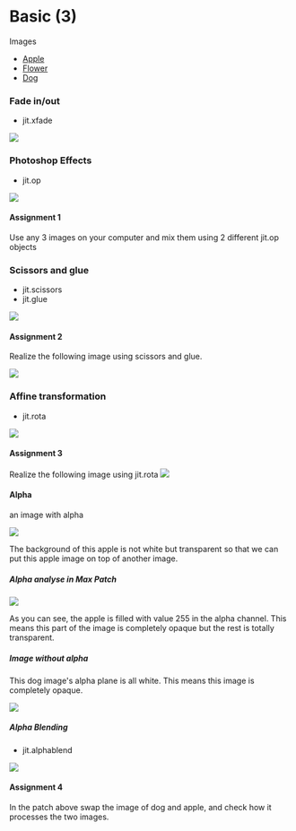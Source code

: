 # Basic (3)

Images
- [Apple](K3/apple.png)
- [Flower](K3/flower.jpg)
- [Dog](K3/dog.jpg)


### Fade in/out

- jit.xfade

![](K3/14.png)

### Photoshop Effects

- jit.op

![](K3/15.png)

#### Assignment 1
Use any 3 images on your computer and mix them using 2 different jit.op objects

### Scissors and glue

- jit.scissors
- jit.glue

![](K3/16.png)

#### Assignment 2
Realize the following image using scissors and glue.

![](K3/a2.png)


### Affine transformation

- jit.rota

![](K3/16_affine.png)

#### Assignment 3

Realize the following image using jit.rota
![](K3/a3.png)



#### Alpha

an image with alpha

![](K3/apple.png)

The background of this apple is not white but transparent so that we can put this apple image on top of another image.

##### Alpha analyse in Max Patch

![](K3/18.png)

As you can see, the apple is filled with value 255 in the alpha channel. This means this part of the image is completely opaque but the rest is totally transparent.

##### Image without alpha

This dog image's alpha plane is all white. This means this image is completely opaque.

![](K3/18_example.png)

##### Alpha Blending

- jit.alphablend

![](K3/18_blend.png)

#### Assignment 4

In the patch above swap the image of dog and apple, and check how it processes the two images.



